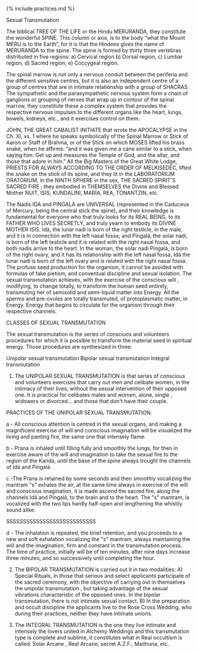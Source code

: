 {% include practices.md %}

Sexual Transmutation
 

The biblical TREE OF THE LIFE or the Hindu MERURANDA, they constitute the wonderful SPINE. This column or axis, is to the body “what the Mount MERU is to the Earth”, for it is that the Hindees gives the name of MERURANDA to the spine.
The spine is formed by thirty three vertebras distributed in five regions: a) Cervical region b) Dorsal region, c) Lumbar region, d) Sacred region, e) Coccygeal region.

 

 

The spinal marrow is not only a nervous conduit between the periferia and the different sensitive centres, but it is also an independent centre of a group of centres that are in intimate relationship with a group of SHACRAS.
The sympathetic and the parasympathetic nervous system form a chain of ganglions or grouping of nerves that wrap up in contour of the spinal marrow, they constitute these a complex system that provides the respective nervous impulses to the different organs like the heart, lungs, bowels, kidneys, etc., and it exercises control on them.

JOHN, THE GREAT CABALIST INITIATE that wrote the APOCALYPSE in the Ch. XI, vs. 1 where he speaks symbolically of the Spinal Marrow or Stick of Aaron or Staff of Brahma, or of the Stick on which MOSES lifted his brass snake, when he affirms: “and it was given me a cane similar to a stick, when saying him: Get up and measures the Temple of God, and the altar, and those that adore in him.”
All the Big Masters of the Great White Lodge, PRIESTS FOR ALWAYS ACCORDING TO THE ORDER OF MELKISEDEC, lifted the snake on the stick of its spine, and they lit in the LABORATORIUM ORATORIUM, in the NINTH SPHERE in the sex, THE SACRED SPIRIT´S SACRED FIRE ; they embodied in THEMSELVES the Divine and Blessed Mother NUIT, ISIS, KUNDALINI, MARÍA, REA, TONANTZIN, etc.

The Nadis IDA and PINGALA are UNIVERSAL (represented in the Caduceus of Mercury, being the central stick the spine), and their knowledge is fundamental for everyone who that truly looks for its REAL BEING, to its FATHER WHO LIVES SECRETLY, and truly yearn to embody its DIVINE MOTHER ISIS.
Idá, the lunar nadi is born of the right testicle, in the male, and it is in connection with the left nasal fossa; and Pingalá, the solar nadi, is born of the left testicle and it is related with the right nasal fossa, and both nadis arrive to the heart.
In the woman, the solar nadi Píngalá, is born of the right ovary, and it has its relationship with the left nasal fossa, Idá the lunar nadi is born of the left ovary and is related with the right nasal fossa.
The profuse seed production for the organism, it cannot be avoided with formulas of fake pietism, and conventual discipline and sexual isolation.
The sexual transmutation achieves, with the exercise of the conscious will , modifying, to change totally, to transform the human seed entirely, transmuting her of semisolid and semi-liquid matter into Energy.
All the sperms and pre-ovules are totally transmuted, of protoplasmatic matter, in Energy. Energy that begins to circulate for the organism through their respective channels.

 
CLASSES OF SEXUAL TRANSMUTATION
 

The sexual transmutation is the series of consciuos and volunteers procedures for which it is possible to transform the material seed in spiritual energy.
Those procedures are synthesized in three:


Unipolar sexual transmutation
Bipolar sexual transmutation
Integral transmutation
 

  1. The UNIPOLAR SEXUAL TRANSMUTATION is that series of conscious and volunteers exercises that carry out men and celibate women, in the intimacy of their lives, without the sexual intervention of their opposed one. It is practical for celibates males and women, alone, single , widowers or divorced... and those that don't have their couple.


PRACTICES OF THE UNIPOLAR SEXUAL TRANSMUTATION.

a - All conscious attention is centred in the sexual organs, and making a magnificent exercise of will and conscious imagination will be visualized the living and panting fire, the same one that intensely flame.

b - Prana is inhaled until filling fully and smoothly the lungs, for then in exercise aware of the will and imagination to take the sexual fire to the region of the Kanda, until the base of the spine always trought the channels of Idá and Pingalá.

c -The Prana is retained by some seconds and then smoothly vocalizing the mantram "s" exhales the air, at the same time always in exercise of the will and conscious imagination, it is made ascend the sacred fire, along the channels Idá and Pingalá, to the brain and to the heart. The "s" mantram, is vocalized with the two lips hardly half-open and lengthening the whistily sound alike:

SSSSSSSSSSSSSSSSSSSSSSSSSSS

d - The inhalation is repeated, the brief retention, and you proceeds to a new and soft exhalation vocalizing the "s" mantram, always maintaining the will and the imagination, firm and constant in the transmutation process.
The time of practice, initially will be of ten minutes, after nine days increase three minutes, and so successively until completing the hour.


  2. The BIPOLAR TRANSMUTATION is carried out it in two modalities:
A) Special Rituals, in those that serious and select applicants participate of the sacred ceremony, with the objective of carrying out in themselves the unipolar transmutation , but taking advantage of the sexual vibrations characteristic of the opposed ones.
In the bipolar transmutation, there is not intimate sexual contact.
B) In the preparation and occult discipline the applicants live to the Rose Cross Wedding, who during their practices, neither they have intimate unions.


  3. The INTEGRAL TRANSMUTATION is the one they live intimate and intensely the lovers united in Alchemy Weddings and this transmutation type is complete and sublime, it constitutes what in Real occultism is called: Solar Arcane , Real Arcane, secret A.Z.F., Maithuna, etc.
